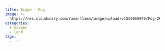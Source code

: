 ```yaml
---
title: Scape - Fog
image: >-
  https://res.cloudinary.com/rama-llama/image/upload/v1580059970/Fog-2997_guovv0.jpg
categories:
  - scapes
  - land
tags:
  - ''
---
```


